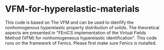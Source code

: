 # VFM-for-hyperelastic-materials
This code is based on The VFM and can be used to idenfify the nonhomogenous hyperelastic property distribution of solids. The theoretical aspects are presented in "FEniCS implementation of the Virtual Fields Method (VFM) for nonhomogeneous hyperelastic identification". 
This code runs on the framework of Fenics. Please first make sure Fenics is installed. 
